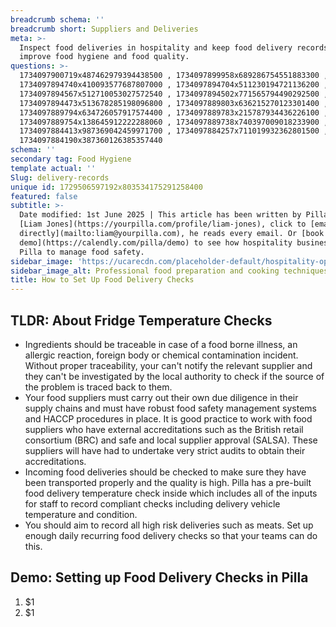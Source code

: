 ```yaml
---
breadcrumb schema: ''
breadcrumb short: Suppliers and Deliveries
meta: >-
  Inspect food deliveries in hospitality and keep food delivery records to
  improve food hygiene and food quality. 
questions: >-
  1734097900719x487462979394438500 , 1734097899958x689286754551883300 ,
  1734097894740x410093577687807000 , 1734097894704x511230194721136200 ,
  1734097894567x512710053027572540 , 1734097894502x771565794490292500 ,
  1734097894473x513678285198096800 , 1734097889803x636215270123301400 ,
  1734097889794x634726057917574400 , 1734097889783x215787934436226100 ,
  1734097889754x138645912222288060 , 1734097889738x740397009018233900 ,
  1734097884413x987369042459971700 , 1734097884257x711019932362801500 ,
  1734097884190x387360126385357440
schema: ''
secondary tag: Food Hygiene
template actual: ''
Slug: delivery-records
unique id: 1729506597192x803534175291258400
featured: false
subtitle: >-
  Date modified: 1st June 2025 | This article has been written by Pilla Founder,
  [Liam Jones](https://yourpilla.com/profile/liam-jones), click to [email Liam
  directly](mailto:liam@yourpilla.com), he reads every email. Or [book a
  demo](https://calendly.com/pilla/demo) to see how hospitality businesses use
  Pilla to manage food safety.
sidebar_image: 'https://ucarecdn.com/placeholder-default/hospitality-operations.jpg'
sidebar_image_alt: Professional food preparation and cooking techniques
title: How to Set Up Food Delivery Checks
---
```

## TLDR: About Fridge Temperature Checks

 - Ingredients should be traceable in case of a food borne illness, an allergic reaction, foreign body or chemical contamination incident. Without proper traceability, your can't notify the relevant supplier and they can't be investigated by the local authority to check if the source of the problem is traced back to them.
- Your food suppliers must carry out their own due diligence in their supply chains and must have robust food safety management systems and HACCP procedures in place.&nbsp;It is good practice to work with food suppliers who have external accreditations such as the British retail consortium (BRC) and safe and local supplier approval (SALSA). These suppliers will have had to undertake very strict audits to obtain their accreditations.
- Incoming food deliveries should be checked to make sure they have been transported properly and the quality is high.&nbsp;Pilla has a pre-built food delivery temperature check inside which includes all of the inputs for staff to record compliant checks including delivery vehicle temperature and condition.
- You should aim to record all high risk deliveries such as meats. Set up enough daily recurring food delivery checks so that your teams can do this.&nbsp;

 ## Demo: Setting up Food Delivery Checks in Pilla

 1. $1
2. $1
